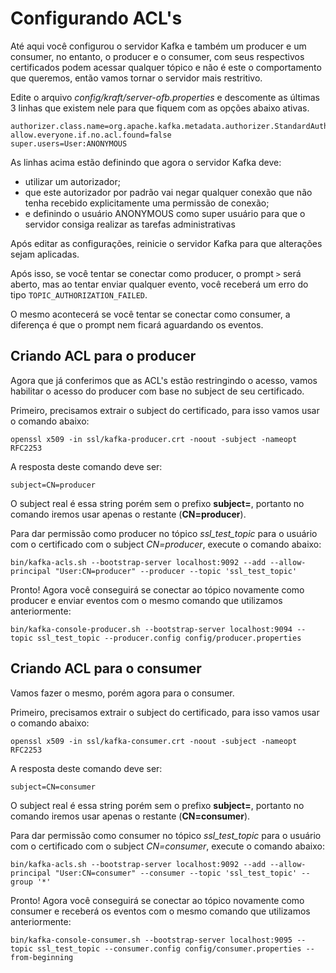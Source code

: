 # Configurando ACL's

Até aqui você configurou o servidor Kafka e também um producer e um consumer, no entanto, o producer e o consumer, com seus respectivos certificados podem acessar qualquer tópico e não é este o comportamento que queremos, então vamos tornar o servidor mais restritivo.

Edite o arquivo _config/kraft/server-ofb.properties_ e descomente as últimas 3 linhas que existem nele para que fiquem com as opções abaixo ativas.

```properties
authorizer.class.name=org.apache.kafka.metadata.authorizer.StandardAuthorizer
allow.everyone.if.no.acl.found=false
super.users=User:ANONYMOUS
```

As linhas acima estão definindo que agora o servidor Kafka deve:
- utilizar um autorizador;
- que este autorizador por padrão vai negar qualquer conexão que não tenha recebido explicitamente uma permissão de conexão;
- e definindo o usuário ANONYMOUS como super usuário para que o servidor consiga realizar as tarefas administrativas

Após editar as configurações, reinicie o servidor Kafka para que alterações sejam aplicadas.

Após isso, se você tentar se conectar como producer, o prompt ```>``` será aberto, mas ao tentar enviar qualquer evento, você receberá um erro do tipo ```TOPIC_AUTHORIZATION_FAILED```.

O mesmo acontecerá se você tentar se conectar como consumer, a diferença é que o prompt nem ficará aguardando os eventos.

## Criando ACL para o producer

Agora que já conferimos que as ACL's estão restringindo o acesso, vamos habilitar o acesso do producer com base no subject de seu certificado.

Primeiro, precisamos extrair o subject do certificado, para isso vamos usar o comando abaixo:

```
openssl x509 -in ssl/kafka-producer.crt -noout -subject -nameopt RFC2253
```

A resposta deste comando deve ser:

```subject=CN=producer```

O subject real é essa string porém sem o prefixo **subject=**, portanto no comando iremos usar apenas o restante (**CN=producer**).

Para dar permissão como producer no tópico _ssl_test_topic_ para o usuário com o certificado com o subject _CN=producer_, execute o comando abaixo:

```
bin/kafka-acls.sh --bootstrap-server localhost:9092 --add --allow-principal "User:CN=producer" --producer --topic 'ssl_test_topic'
```

Pronto! Agora você conseguirá se conectar ao tópico novamente como producer e enviar eventos com o mesmo comando que utilizamos anteriormente:

```
bin/kafka-console-producer.sh --bootstrap-server localhost:9094 --topic ssl_test_topic --producer.config config/producer.properties
```

## Criando ACL para o consumer

Vamos fazer o mesmo, porém agora para o consumer.

Primeiro, precisamos extrair o subject do certificado, para isso vamos usar o comando abaixo:

```
openssl x509 -in ssl/kafka-consumer.crt -noout -subject -nameopt RFC2253
```

A resposta deste comando deve ser:

```subject=CN=consumer```

O subject real é essa string porém sem o prefixo **subject=**, portanto no comando iremos usar apenas o restante (**CN=consumer**).

Para dar permissão como consumer no tópico _ssl_test_topic_ para o usuário com o certificado com o subject _CN=consumer_, execute o comando abaixo:

```
bin/kafka-acls.sh --bootstrap-server localhost:9092 --add --allow-principal "User:CN=consumer" --consumer --topic 'ssl_test_topic' --group '*'
```

Pronto! Agora você conseguirá se conectar ao tópico novamente como consumer e receberá os eventos com o mesmo comando que utilizamos anteriormente:

```
bin/kafka-console-consumer.sh --bootstrap-server localhost:9095 --topic ssl_test_topic --consumer.config config/consumer.properties --from-beginning
```